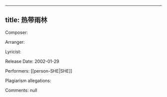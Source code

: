
---
title: 热带雨林
---
Composer: 

Arranger: 

Lyricist: 

Release Date: 2002-01-29

Performers: [[person-SHE|SHE]]

Plagiarism allegations:


Comments:
null
